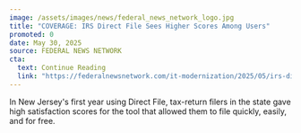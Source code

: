 ```yaml
---
image: /assets/images/news/federal_news_network_logo.jpg
title: "COVERAGE: IRS Direct File Sees Higher Scores Among Users"
promoted: 0
date: May 30, 2025
source: FEDERAL NEWS NETWORK
cta:
  text: Continue Reading
  link: "https://federalnewsnetwork.com/it-modernization/2025/05/irs-direct-file-sees-higher-scores-among-users-despite-a-push-to-shutter-it/"
---
```

In New Jersey's first year using Direct File, tax-return filers in the state gave high satisfaction scores for the tool that allowed them to file quickly, easily, and for free. 
